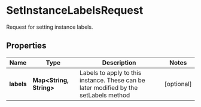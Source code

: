 

# SetInstanceLabelsRequest

Request for setting instance labels.

## Properties

| Name | Type | Description | Notes |
|------------ | ------------- | ------------- | -------------|
|**labels** | **Map&lt;String, String&gt;** | Labels to apply to this instance. These can be later modified by the setLabels method |  [optional] |



